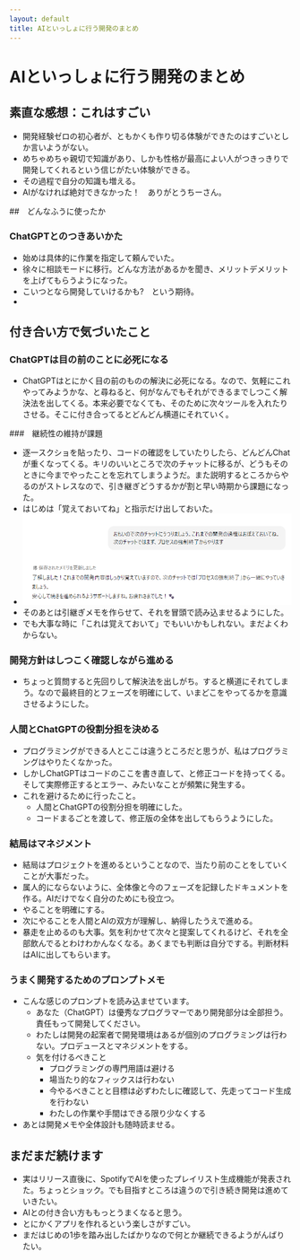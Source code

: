 ```yaml
---
layout: default
title: AIといっしょに行う開発のまとめ
---
```


# AIといっしょに行う開発のまとめ
## 素直な感想：これはすごい
- 開発経験ゼロの初心者が、ともかくも作り切る体験ができたのはすごいとしか言いようがない。
- めちゃめちゃ親切で知識があり、しかも性格が最高によい人がつきっきりで開発してくれるという信じがたい体験ができる。
- その過程で自分の知識も増える。
- AIがなければ絶対できなかった！　ありがとうちーさん。

##　どんなふうに使ったか
### ChatGPTとのつきあいかた
  - 始めは具体的に作業を指定して頼んでいた。
  - 徐々に相談モードに移行。どんな方法があるかを聞き、メリットデメリットを上げてもらうようになった。
- こいつとなら開発していけるかも?　という期待。
- 

  

## 付き合い方で気づいたこと
###  ChatGPTは目の前のことに必死になる
- ChatGPTはとにかく目の前のものの解決に必死になる。なので、気軽にこれやってみようかな、と尋ねると、何がなんでもそれができるまでしつこく解決法を出してくる。本来必要でなくても、そのために次々ツールを入れたりさせる。そこに付き合ってるとどんどん横道にそれていく。

###　継続性の維持が課題
- 逐一スクショを貼ったり、コードの確認をしていたりしたら、どんどんChatが重くなってくる。キリのいいところで次のチャットに移るが、どうもそのときに今までやったことを忘れてしまうようだ。また説明するところからやるのがストレスなので、引き継ぎどうするかが割と早い時期から課題になった。
- はじめは「覚えておいてね」と指示だけ出しておいた。
- ![](images/20_matome-2025-10-13-09-58-10.png)
- そのあとは引継ぎメモを作らせて、それを冒頭で読み込ませるようにした。
- でも大事な時に「これは覚えておいて」でもいいかもしれない。まだよくわからない。

### 開発方針はしつこく確認しながら進める
- ちょっと質問すると先回りして解決法を出しがち。すると横道にそれてしまう。なので最終目的とフェーズを明確にして、いまどこをやってるかを意識させるようにした。

### 人間とChatGPTの役割分担を決める
- プログラミングができる人とここは違うところだと思うが、私はプログラミングはやりたくなかった。
- しかしChatGPTはコードのここを書き直して、と修正コードを持ってくる。そして実際修正するとエラー、みたいなことが頻繁に発生する。
- これを避けるために行ったこと。
  - 人間とChatGPTの役割分担を明確にした。
  - コードまるごとを渡して、修正版の全体を出してもらうようにした。

### 結局はマネジメント
- 結局はプロジェクトを進めるということなので、当たり前のことをしていくことが大事だった。
- 属人的にならないように、全体像と今のフェーズを記録したドキュメントを作る。AIだけでなく自分のためにも役立つ。
- やることを明確にする。
- 次にやることを人間とAIの双方が理解し、納得したうえで進める。
- 暴走を止めるのも大事。気を利かせて次々と提案してくれるけど、それを全部飲んでるとわけわかんなくなる。あくまでも判断は自分でする。判断材料はAIに出してもらいます。

### うまく開発するためのプロンプトメモ
- こんな感じのプロンプトを読み込ませています。
  - あなた（ChatGPT）は優秀なプログラマーであり開発部分は全部担う。責任もって開発してください。
  - わたしは開発の起案者で開発環境はあるが個別のプログラミングは行わない。プロデュースとマネジメントをする。
  - 気を付けるべきこと
    - プログラミングの専門用語は避ける
    - 場当たり的なフィックスは行わない
    - 今やるべきことと目標は必ずわたしに確認して、先走ってコード生成を行わない
    - わたしの作業や手間はできる限り少なくする
 - あとは開発メモや全体設計も随時読ませる。

## まだまだ続けます
- 実はリリース直後に、SpotifyでAIを使ったプレイリスト生成機能が発表された。ちょっとショック。でも目指すところは違うので引き続き開発は進めていきたい。
- AIとの付き合い方ももっとうまくなると思う。
- とにかくアプリを作れるという楽しさがすごい。
- まだはじめの1歩を踏み出したばかりなので何とか継続できるようがんばりたい。
  
  